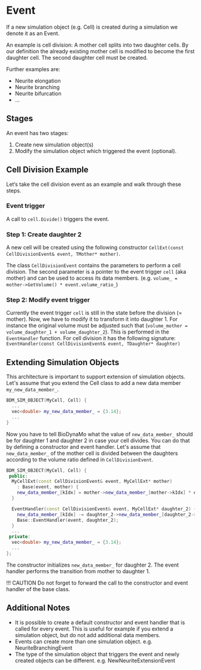 # Event

If a new simulation object (e.g. Cell) is created during a simulation we denote
it as an Event.

An example is cell division: A mother cell splits into two daughter cells. By
our definition the already existing mother cell is modified to become the first
daughter cell. The second daughter cell must be created.

Further examples are:

  * Neurite elongation
  * Neurite branching
  * Neurite bifurcation
  * ...

## Stages
An event has two stages:

  1. Create new simulation object(s)
  2. Modify the simulation object which triggered the event (optional).

## Cell Division Example

Let‘s take the cell division event as an example and walk through these steps.

### Event trigger

A call to `cell.Divide()` triggers the event.

### Step 1: Create daughter 2

A new cell will be created using the following constructor
`CellExt(const CellDivisionEvent& event, TMother* mother)`.

The class `CellDivisionEvent` contains the parameters to perform a cell division.
The second parameter is a pointer to the event trigger `cell` (aka mother) and
can be used to access its data members. (e.g. `volume_ = mother->GetVolume() * event.volume_ratio_`)

### Step 2: Modify event trigger

Currently the event trigger `cell` is still in the state before the division (= mother).
Now, we have to modify it to transform it into daughter 1.
For instance the original volume must be adjusted such that (`volume_mother = volume_daughter_1 + volume_daughter_2`).
This is performed in the `EventHandler` function. For cell division it has
the following signature:
`EventHandler(const CellDivisionEvent& event, TDaughter* daughter)`

<!-- TODO events and biology modules -->

## Extending Simulation Objects

This architecture is important to support extension of simulation objects.
Let's assume that you extend the Cell class to add a new data member
`my_new_data_member_`.

```c++
BDM_SIM_OBJECT(MyCell, Cell) {
  ...
  vec<double> my_new_data_member_ = {3.14};
  ...
}
```

Now you have to tell BioDynaMo what the value of `new_data_member_` should be
for daughter 1 and daughter 2 in case your cell divides. You can do that by
defining a constructor and event handler. Let's assume that `new_data_member_`
of the mother cell is divided between the daughters according to the volume
ratio defined in `CellDivisionEvent`.

```c++
BDM_SIM_OBJECT(MyCell, Cell) {
 public:
  MyCellExt(const CellDivisionEvent& event, MyCellExt* mother)
    : Base(event, mother) {
    new_data_member_[kIdx] = mother->new_data_member_[mother->kIdx] * event.volume_ratio;
  }

  EventHandler(const CellDivisionEvent& event, MyCellExt* daughter_2) {
    new_data_member_[kIdx] -= daughter_2->new_data_member_[daughter_2->kIdx];
    Base::EventHandler(event, daughter_2);
  }
  ...
 private:  
  vec<double> my_new_data_member_ = {3.14};
  ...
};
```

The constructor initializes `new_data_member_` for daughter 2.
The event handler performs the transition from mother to daughter 1.

!!! CAUTION
    Do not forget to forward the call to the constructor and event handler of the
    base class.

<!-- TODO explain default event handler and ctors -->

## Additional Notes

  * It is possible to create a default constructor and event handler that is
    called for every event. This is useful for example if you extend a simulation
    object, but do not add additional data members.
  * Events can create more than one simulation object. e.g. NeuriteBranchingEvent
  * The type of the simulation object that triggers the event and newly created
    objects can be different. e.g. NewNeuriteExtensionEvent
